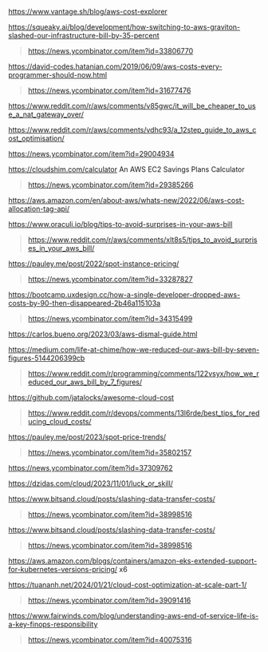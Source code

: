 https://www.vantage.sh/blog/aws-cost-explorer

https://squeaky.ai/blog/development/how-switching-to-aws-graviton-slashed-our-infrastructure-bill-by-35-percent
> https://news.ycombinator.com/item?id=33806770

https://david-codes.hatanian.com/2019/06/09/aws-costs-every-programmer-should-now.html
> https://news.ycombinator.com/item?id=31677476

https://www.reddit.com/r/aws/comments/v85gwc/it_will_be_cheaper_to_use_a_nat_gateway_over/

https://www.reddit.com/r/aws/comments/vdhc93/a_12step_guide_to_aws_cost_optimisation/

https://news.ycombinator.com/item?id=29004934

https://cloudshim.com/calculator An AWS EC2 Savings Plans Calculator
> https://news.ycombinator.com/item?id=29385266

https://aws.amazon.com/en/about-aws/whats-new/2022/06/aws-cost-allocation-tag-api/

https://www.oraculi.io/blog/tips-to-avoid-surprises-in-your-aws-bill
> https://www.reddit.com/r/aws/comments/xlt8s5/tips_to_avoid_surprises_in_your_aws_bill/

https://pauley.me/post/2022/spot-instance-pricing/
> https://news.ycombinator.com/item?id=33287827

https://bootcamp.uxdesign.cc/how-a-single-developer-dropped-aws-costs-by-90-then-disappeared-2b46a115103a
> https://news.ycombinator.com/item?id=34315499

https://carlos.bueno.org/2023/03/aws-dismal-guide.html

https://medium.com/life-at-chime/how-we-reduced-our-aws-bill-by-seven-figures-5144206399cb
> https://www.reddit.com/r/programming/comments/122vsyx/how_we_reduced_our_aws_bill_by_7_figures/

https://github.com/jatalocks/awesome-cloud-cost
> https://www.reddit.com/r/devops/comments/13l6rde/best_tips_for_reducing_cloud_costs/

https://pauley.me/post/2023/spot-price-trends/
> https://news.ycombinator.com/item?id=35802157

https://news.ycombinator.com/item?id=37309762

https://dzidas.com/cloud/2023/11/01/luck_or_skill/

https://www.bitsand.cloud/posts/slashing-data-transfer-costs/
> https://news.ycombinator.com/item?id=38998516

https://www.bitsand.cloud/posts/slashing-data-transfer-costs/
> https://news.ycombinator.com/item?id=38998516

https://aws.amazon.com/blogs/containers/amazon-eks-extended-support-for-kubernetes-versions-pricing/ x6

https://tuananh.net/2024/01/21/cloud-cost-optimization-at-scale-part-1/
> https://news.ycombinator.com/item?id=39091416

https://www.fairwinds.com/blog/understanding-aws-end-of-service-life-is-a-key-finops-responsibility
> https://news.ycombinator.com/item?id=40075316